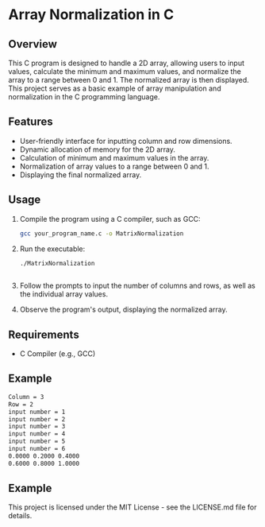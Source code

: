 
# Array Normalization in C

## Overview

This C program is designed to handle a 2D array, allowing users to input values, calculate the minimum and maximum values, and normalize the array to a range between 0 and 1. The normalized array is then displayed. This project serves as a basic example of array manipulation and normalization in the C programming language.

## Features

- User-friendly interface for inputting column and row dimensions.
- Dynamic allocation of memory for the 2D array.
- Calculation of minimum and maximum values in the array.
- Normalization of array values to a range between 0 and 1.
- Displaying the final normalized array.

## Usage

1. Compile the program using a C compiler, such as GCC:

   ```bash
   gcc your_program_name.c -o MatrixNormalization

2. Run the executable:

   ```bash
   ./MatrixNormalization
  
3. Follow the prompts to input the number of columns and rows, as well as the individual array values.

4. Observe the program's output, displaying the normalized array.

## Requirements

- C Compiler (e.g., GCC)

## Example

   ```bash
   Column = 3
   Row = 2
   input number = 1
   input number = 2
   input number = 3
   input number = 4
   input number = 5
   input number = 6
   0.0000 0.2000 0.4000 
   0.6000 0.8000 1.0000
   ```

## Example

This project is licensed under the MIT License - see the LICENSE.md file for details.

